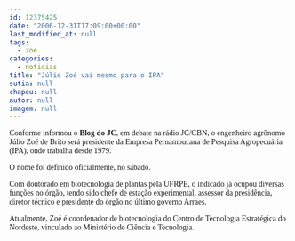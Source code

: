 ```yaml
---
id: 12375425
date: "2006-12-31T17:09:00+00:00"
last_modified_at: null
tags:
  - zoe
categories:
  - noticias
title: "Júlio Zoé vai mesmo para o IPA"
sutia: null
chapeu: null
autor: null
imagem: null
---
```

<p><P><FONT face=Verdana>Conforme informou o <STRONG>Blog do JC</STRONG>, em debate na rádio JC/CBN, o engenheiro agrônomo Júlio Zoé de Brito será presidente da Empresa Pernambucana de Pesquisa Agropecuária (IPA), onde trabalha desde 1979. </FONT></P></p>
<p><P><FONT face=Verdana>O&nbsp;nome foi definido oficialmente, no sábado. </FONT></P></p>
<p><P><FONT face=Verdana>Com doutorado em biotecnologia de plantas pela UFRPE, o indicado já ocupou diversas funções no órgão, tendo sido chefe de estação experimental, assessor da presidência, diretor técnico e presidente do órgão no último governo Arraes. </FONT></P></p>
<p><P><FONT face=Verdana>Atualmente, Zoé é coordenador de biotecnologia do Centro de Tecnologia Estratégica do Nordeste, vinculado ao Ministério de Ciência e Tecnologia.</FONT></P> </p>
